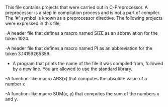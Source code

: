 This file contains projects that were carried out in C-Preprocessor.
A preprocessor is a step in compilation process and is not a part of
compiler. The '#' symbol is known as a preprocessor directive.
The following projects were expressed in this file;

-A header file that defines a macro named SIZE as an abbreviation for the token 1024.

-A header file that defines a macro named PI as an abbreviation for
the token 3.14159265359.

- A program that prints the name of the file it was compiled from, followed by a new line.
You are allowed to use the standard library.

-A function-like macro ABS(x) that computes the absolute value
of a number x

-A function-like macro SUM(x, y) that computes the sum of the numbers x and y.